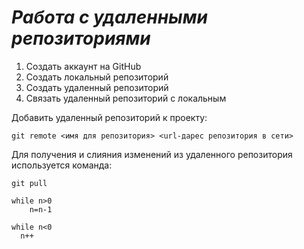 # ***Работа с удаленными репозиториями***
1. Создать аккаунт на GitHub
2. Создать локальный репозиторий
3. Создать удаленный репозиторий
4. Связать удаленный репозиторий с локальным

Добавить удаленный репозиторий к проекту:
```
git remote <имя для репозитория> <url-дарес репозитория в сети>
```
Для получения и слияния изменений из удаленного репозитория используется команда:
```
git pull
```
```ph
while n>0
    n=n-1
```
```
while n<0
  n++
```
